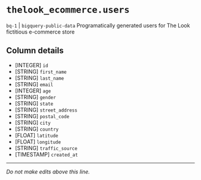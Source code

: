 # `thelook_ecommerce.users`
`bq-1` | `bigquery-public-data`
Programatically generated users for The Look fictitious e-commerce store

## Column details
* [INTEGER]   `id`
* [STRING]    `first_name`
* [STRING]    `last_name`
* [STRING]    `email`
* [INTEGER]   `age`
* [STRING]    `gender`
* [STRING]    `state`
* [STRING]    `street_address`
* [STRING]    `postal_code`
* [STRING]    `city`
* [STRING]    `country`
* [FLOAT]     `latitude`
* [FLOAT]     `longitude`
* [STRING]    `traffic_source`
* [TIMESTAMP] `created_at`

-------------------------------------------------------------------------------
*Do not make edits above this line.*
